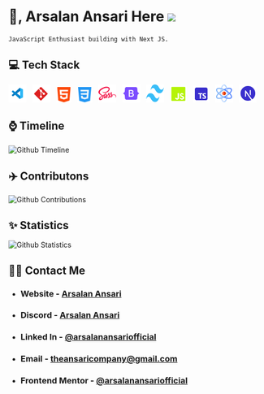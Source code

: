 # 👋, Arsalan Ansari Here <img src="https://komarev.com/ghpvc/?username=arsalanansariofficial&color=red"/>

```
JavaScript Enthusiast building with Next JS.
```

## 💻 Tech Stack

<img src="./public/icons/vs-code.png" width="35" height="35" alt="Visual Studio Code" />&nbsp;&nbsp;&nbsp;<img src="./public/icons/git.png" width="35" height="35" alt="Git" />&nbsp;&nbsp;&nbsp;<img src="./public/icons/html.png" width="30" height="30" alt="HTML5" />&nbsp;&nbsp;&nbsp;<img src="./public/icons/css.png" width="30" height="30" alt="CSS3" />&nbsp;&nbsp;&nbsp;<img src="./public/icons/sass.png" width="35" height="35" alt="Sass" />&nbsp;&nbsp;&nbsp;<img src="./public/icons/bootstrap.png" width="35" height="35" alt="Bootsrap" />&nbsp;&nbsp;&nbsp;<img src="./public/icons/tailwind.svg" width="35" height="35" alt="Tailwind" />&nbsp;&nbsp;&nbsp;<img src="./public/icons/javascript.png" width="33" height="33" alt="Javascript" />&nbsp;&nbsp;&nbsp;<img src="./public/icons/typescript.png" width="33" height="33" alt="Typescript" />&nbsp;&nbsp;&nbsp;<img src="./public/icons/reactjs.png" width="35" height="35" alt="React JS" />&nbsp;&nbsp;&nbsp;<img src="./public/icons/nextjs.png" width="35" height="35" alt="Next JS" />

## ⌚ Timeline

<img src="https://github-readme-stats.vercel.app/api/top-langs/?username=arsalanansariofficial&theme=github_dark_dimmed&hide_border=false&layout=compact" alt="Github Timeline"/>

## ✈️ Contributons

<img src='https://github-readme-streak-stats.herokuapp.com/?user=arsalanansariofficial&theme=github_dark_dimmed&hide_border=false' alt="Github Contributions">

## ✨ Statistics

<img src="https://github-readme-stats.vercel.app/api?username=arsalanansariofficial&show_icons=true&theme=github_dark_dimmed" alt="Github Statistics">

## 🧑‍💻 Contact Me

- ### Website - [Arsalan Ansari](https://arsalanansariofficial.github.io/arsalanansariofficial)

- ### Discord - [Arsalan Ansari](https://discordapp.com/users/302050872383242240/1264955363510452377)

- ### Linked In - [@arsalanansariofficial](https://www.linkedin.com/in/arsalanansariofficial/)

- ### Email - [theansaricompany@gmail.com](mailto:theansaricompany@gmail.com?subject=Mail%20To%20Arsalan%20Ansari)

- ### Frontend Mentor - [@arsalanansariofficial](https://www.frontendmentor.io/profile/arsalanansariofficial)
